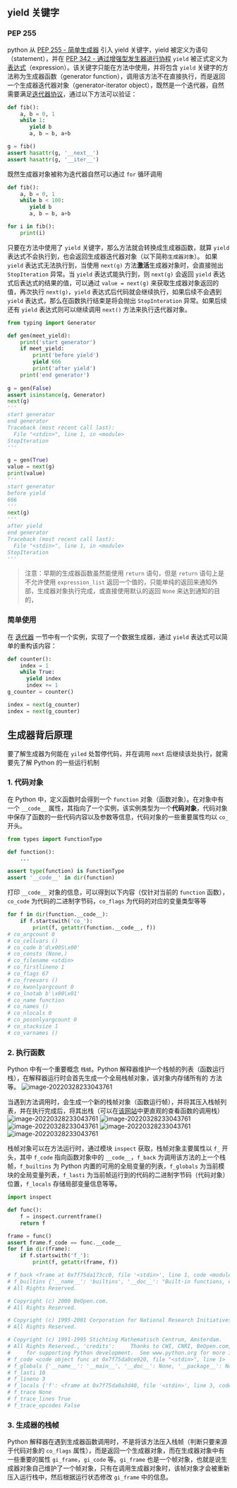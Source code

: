 ## yield 关键字

### PEP 255
python 从 [PEP 255 - 简单生成器](https://peps.python.org/pep-0255/) 引入 yield 关键字，yield 被定义为语句（statement），并在 [PEP 342 - 通过增强型发生器进行协程](https://peps.python.org/pep-0342/) `yield` 被正式定义为[表达式](https://peps.python.org/pep-0342/#specification-summary)（expression）。该关键字只能在方法中使用，并将包含 `yield` 关键字的方法称为生成器函数（generator function），调用该方法不在直接执行，而是返回一个生成器迭代器对象（generator-iterator object），既然是一个迭代器，自然需要满足[迭代器协议](https://peps.python.org/pep-0234/)，通过以下方法可以验证：

```python
def fib():
    a, b = 0, 1
    while 1:
       yield b
       a, b = b, a+b

g = fib()
assert hasattr(g, '__next__')
assert hasattr(g, '__iter__')
```

既然生成器对象被称为迭代器自然可以通过 `for` 循环调用
```python
def fib():
    a, b = 0, 1
    while b < 100:
       yield b
       a, b = b, a+b

for i in fib():
    print(i)
```

只要在方法中使用了 `yield` 关键字，那么方法就会转换成生成器函数，就算 `yield` 表达式不会执行到，也会返回生成器迭代器对象（以下简称`生成器对象`）。
如果 `yield` 表达式无法执行到，当使用 `next(g)` 方法**激活**生成器对象时，会直接抛出 `StopIteration` 异常。当 `yield` 表达式能执行到，则 `next(g)` 会返回 `yield` 表达式后表达式的结果的值，可以通过 `value = next(g)` 来获取生成器对象返回的值，再次执行 `next(g)`，`yield` 表达式后代码就会继续执行，如果后续不会遇到 `yield` 表达式，那么在函数执行结束是将会抛出 `StopInteration` 异常。如果后续还有 `yield` 表达式则可以继续调用 `next()` 方法来执行迭代器对象。
```python
from typing import Generator

def gen(meet_yield):
    print('start generator')
    if meet_yield:
        print('before yield')
        yield 666
        print('after yield')
    print('end generator')
    
g = gen(False)
assert isinstance(g, Generator)
next(g)
'''
start generator
end generator
Traceback (most recent call last):
  File "<stdin>", line 1, in <module>
StopIteration
'''

g = gen(True)
value = next(g)
print(value)
'''
start generator
before yield
666
'''
next(g)
'''
after yield
end generator
Traceback (most recent call last):
  File "<stdin>", line 1, in <module>
StopIteration
'''
```

> 注意：早期的生成器函数虽然能使用 `return` 语句，但是 `return` 语句上是不允许使用 `expression_list` 返回一个值的，只能单纯的返回来通知外部，生成器对象执行完成，或直接使用默认的返回 `None` 来达到通知的目的，

### 简单使用
在 [迭代器](/content/python/async/iterator/) 一节中有一个实例，实现了一个数据生成器，通过 `yield` 表达式可以简单的重构该内容：
```python
def counter():
    index = 1
    while True:
      yield index
      index += 1
g_counter = counter()

index = next(g_counter)
index = next(g_counter)
```

## 生成器背后原理
要了解生成器为何能在 `yiled` 处暂停代码，并在调用 `next` 后继续该处执行，就需要先了解 Python 的一些运行机制

### 1. 代码对象
在 Python 中，定义函数时会得到一个 `function` 对象（函数对象）。在对象中有一个 `__code__` 属性，其指向了一个实例，该实例类型为一个**代码对象**，代码对象中保存了函数的一些代码内容以及参数等信息，代码对象的一些重要属性均以 `co_` 开头。
```python
from types import FunctionType

def function():
    ...

assert type(function) is FunctionType
assert '__code__' in dir(function)
```
打印 `__code__` 对象的信息，可以得到以下内容（仅针对当前的 `function` 函数），`co_code` 为代码的二进制字节码，`co_flags` 为代码的对应的变量类型等等
```python
for f in dir(function.__code__):
    if f.startswith('co_'):
        print(f, getattr(function.__code__, f))
# co_argcount 0
# co_cellvars ()
# co_code b'd\x00S\x00'
# co_consts (None,)
# co_filename <stdin>
# co_firstlineno 1
# co_flags 67
# co_freevars ()
# co_kwonlyargcount 0
# co_lnotab b'\x00\x01'
# co_name function
# co_names ()
# co_nlocals 0
# co_posonlyargcount 0
# co_stacksize 1
# co_varnames ()
```

### 2. 执行函数
Python 中有一个重要概念 `栈帧`。Python 解释器维护一个栈帧的列表（函数运行栈），在解释器运行时会首先生成一个全局栈帧对象，该对象内存储所有的 方法等。
![image-20220328233043761](/img/Snipaste_2022-07-31_19-35-52.png)

当遇到方法调用时，会生成一个新的栈帧对象（函数运行帧），并将其压入栈帧列表，并在执行完成后，将其出栈（可以在[该网站](https://pythontutor.com/render.html#mode=display)中更直观的查看函数的调用栈）
![image-20220328233043761](/img/Snipaste_2022-07-31_19-40-15.png)
![image-20220328233043761](/img/Snipaste_2022-07-31_19-40-46.png)
![image-20220328233043761](/img/Snipaste_2022-07-31_19-41-03.png)
![image-20220328233043761](/img/Snipaste_2022-07-31_19-41-38.png)
![image-20220328233043761](/img/Snipaste_2022-07-31_19-42-18.png)

栈帧对象可以在方法运行时，通过模块 `inspect` 获取，栈帧对象主要属性以 `f_` 开头，其中 `f_code` 指向函数对象中的 `__code__`，`f_back` 为调用该方法的上一个栈帧，`f_builtins` 为 Python 内置的可用的全局变量的列表，`f_globals` 为当前模块的全局变量列表，`f_lasti` 为当前帧运行到的代码的二进制字节码（代码对象）位置，`f_locals` 存储局部变量信息等等。
```python
import inspect

def func():
    f = inspect.currentframe()
    return f

frame = func()
assert frame.f_code == func.__code__
for f in dir(frame):
    if f.startswith('f_'):
        print(f, getattr(frame, f))

# f_back <frame at 0x7f75da173cc0, file '<stdin>', line 1, code <module>>
# f_builtins {'__name__': 'builtins', '__doc__': "Built-in functions, exceptions, and other objects.\n\nNoteworthy: None is the `nil' object; Ellipsis represents `...' in slices.", '__package__': '', '__loader__': <class '_frozen_importlib.BuiltinImporter'>, '__spec__': ModuleSpec(name='builtins', loader=<class '_frozen_importlib.BuiltinImporter'>), '__build_class__': <built-in function __build_class__>, '__import__': <built-in function __import__>, 'abs': <built-in function abs>, 'all': <built-in function all>, 'any': <built-in function any>, 'ascii': <built-in function ascii>, 'bin': <built-in function bin>, 'breakpoint': <built-in function breakpoint>, 'callable': <built-in function callable>, 'chr': <built-in function chr>, 'compile': <built-in function compile>, 'delattr': <built-in function delattr>, 'dir': <built-in function dir>, 'divmod': <built-in function divmod>, 'eval': <built-in function eval>, 'exec': <built-in function exec>, 'format': <built-in function format>, 'getattr': <built-in function getattr>, 'globals': <built-in function globals>, 'hasattr': <built-in function hasattr>, 'hash': <built-in function hash>, 'hex': <built-in function hex>, 'id': <built-in function id>, 'input': <built-in function input>, 'isinstance': <built-in function isinstance>, 'issubclass': <built-in function issubclass>, 'iter': <built-in function iter>, 'len': <built-in function len>, 'locals': <built-in function locals>, 'max': <built-in function max>, 'min': <built-in function min>, 'next': <built-in function next>, 'oct': <built-in function oct>, 'ord': <built-in function ord>, 'pow': <built-in function pow>, 'print': <built-in function print>, 'repr': <built-in function repr>, 'round': <built-in function round>, 'setattr': <built-in function setattr>, 'sorted': <built-in function sorted>, 'sum': <built-in function sum>, 'vars': <built-in function vars>, 'None': None, 'Ellipsis': Ellipsis, 'NotImplemented': NotImplemented, 'False': False, 'True': True, 'bool': <class 'bool'>, 'memoryview': <class 'memoryview'>, 'bytearray': <class 'bytearray'>, 'bytes': <class 'bytes'>, 'classmethod': <class 'classmethod'>, 'complex': <class 'complex'>, 'dict': <class 'dict'>, 'enumerate': <class 'enumerate'>, 'filter': <class 'filter'>, 'float': <class 'float'>, 'frozenset': <class 'frozenset'>, 'property': <class 'property'>, 'int': <class 'int'>, 'list': <class 'list'>, 'map': <class 'map'>, 'object': <class 'object'>, 'range': <class 'range'>, 'reversed': <class 'reversed'>, 'set': <class 'set'>, 'slice': <class 'slice'>, 'staticmethod': <class 'staticmethod'>, 'str': <class 'str'>, 'super': <class 'super'>, 'tuple': <class 'tuple'>, 'type': <class 'type'>, 'zip': <class 'zip'>, '__debug__': True, 'BaseException': <class 'BaseException'>, 'Exception': <class 'Exception'>, 'TypeError': <class 'TypeError'>, 'StopAsyncIteration': <class 'StopAsyncIteration'>, 'StopIteration': <class 'StopIteration'>, 'GeneratorExit': <class 'GeneratorExit'>, 'SystemExit': <class 'SystemExit'>, 'KeyboardInterrupt': <class 'KeyboardInterrupt'>, 'ImportError': <class 'ImportError'>, 'ModuleNotFoundError': <class 'ModuleNotFoundError'>, 'OSError': <class 'OSError'>, 'EnvironmentError': <class 'OSError'>, 'IOError': <class 'OSError'>, 'EOFError': <class 'EOFError'>, 'RuntimeError': <class 'RuntimeError'>, 'RecursionError': <class 'RecursionError'>, 'NotImplementedError': <class 'NotImplementedError'>, 'NameError': <class 'NameError'>, 'UnboundLocalError': <class 'UnboundLocalError'>, 'AttributeError': <class 'AttributeError'>, 'SyntaxError': <class 'SyntaxError'>, 'IndentationError': <class 'IndentationError'>, 'TabError': <class 'TabError'>, 'LookupError': <class 'LookupError'>, 'IndexError': <class 'IndexError'>, 'KeyError': <class 'KeyError'>, 'ValueError': <class 'ValueError'>, 'UnicodeError': <class 'UnicodeError'>, 'UnicodeEncodeError': <class 'UnicodeEncodeError'>, 'UnicodeDecodeError': <class 'UnicodeDecodeError'>, 'UnicodeTranslateError': <class 'UnicodeTranslateError'>, 'AssertionError': <class 'AssertionError'>, 'ArithmeticError': <class 'ArithmeticError'>, 'FloatingPointError': <class 'FloatingPointError'>, 'OverflowError': <class 'OverflowError'>, 'ZeroDivisionError': <class 'ZeroDivisionError'>, 'SystemError': <class 'SystemError'>, 'ReferenceError': <class 'ReferenceError'>, 'MemoryError': <class 'MemoryError'>, 'BufferError': <class 'BufferError'>, 'Warning': <class 'Warning'>, 'UserWarning': <class 'UserWarning'>, 'DeprecationWarning': <class 'DeprecationWarning'>, 'PendingDeprecationWarning': <class 'PendingDeprecationWarning'>, 'SyntaxWarning': <class 'SyntaxWarning'>, 'RuntimeWarning': <class 'RuntimeWarning'>, 'FutureWarning': <class 'FutureWarning'>, 'ImportWarning': <class 'ImportWarning'>, 'UnicodeWarning': <class 'UnicodeWarning'>, 'BytesWarning': <class 'BytesWarning'>, 'ResourceWarning': <class 'ResourceWarning'>, 'ConnectionError': <class 'ConnectionError'>, 'BlockingIOError': <class 'BlockingIOError'>, 'BrokenPipeError': <class 'BrokenPipeError'>, 'ChildProcessError': <class 'ChildProcessError'>, 'ConnectionAbortedError': <class 'ConnectionAbortedError'>, 'ConnectionRefusedError': <class 'ConnectionRefusedError'>, 'ConnectionResetError': <class 'ConnectionResetError'>, 'FileExistsError': <class 'FileExistsError'>, 'FileNotFoundError': <class 'FileNotFoundError'>, 'IsADirectoryError': <class 'IsADirectoryError'>, 'NotADirectoryError': <class 'NotADirectoryError'>, 'InterruptedError': <class 'InterruptedError'>, 'PermissionError': <class 'PermissionError'>, 'ProcessLookupError': <class 'ProcessLookupError'>, 'TimeoutError': <class 'TimeoutError'>, 'open': <built-in function open>, 'quit': Use quit() or Ctrl-D (i.e. EOF) to exit, 'exit': Use exit() or Ctrl-D (i.e. EOF) to exit, 'copyright': Copyright (c) 2001-2021 Python Software Foundation.
# All Rights Reserved.

# Copyright (c) 2000 BeOpen.com.
# All Rights Reserved.

# Copyright (c) 1995-2001 Corporation for National Research Initiatives.
# All Rights Reserved.

# Copyright (c) 1991-1995 Stichting Mathematisch Centrum, Amsterdam.
# All Rights Reserved., 'credits':     Thanks to CWI, CNRI, BeOpen.com, Zope Corporation and a cast of thousands
#     for supporting Python development.  See www.python.org for more information., 'license': Type license() to see the full license text, 'help': Type help() for interactive help, or help(object) for help about object., '_': True}
# f_code <code object func at 0x7f75da0ce920, file "<stdin>", line 1>
# f_globals {'__name__': '__main__', '__doc__': None, '__package__': None, '__loader__': <class '_frozen_importlib.BuiltinImporter'>, '__spec__': None, '__annotations__': {}, '__builtins__': <module 'builtins' (built-in)>, 'function': <function function at 0x7f75dba21280>, 'FunctionType': <class 'function'>, 'f': 'f_globals', 'inspect': <module 'inspect' from '/usr/lib/python3.8/inspect.py'>, 'func': <function func at 0x7f75da13d8b0>, 'frame': <frame at 0x7f75da0a3d40, file '<stdin>', line 3, code func>}
# f_lasti 10
# f_lineno 3
# f_locals {'f': <frame at 0x7f75da0a3d40, file '<stdin>', line 3, code func>}
# f_trace None
# f_trace_lines True
# f_trace_opcodes False
```

### 3. 生成器的栈帧
Python 解释器在遇到生成器函数调用时，不是将该方法压入栈帧（判断只要来源于代码对象的 `co_flags` 属性），而是返回一个生成器对象，而在生成器对象中有一些重要的属性 `gi_frame`，`gi_code` 等。`gi_frame` 也是一个帧对象，也就是说生成器对象自己维护了一个帧对象，只有在调用生成器对象时，该帧对象才会被重新压入运行栈中，然后根据运行状态修改 `gi_frame` 中的信息。
